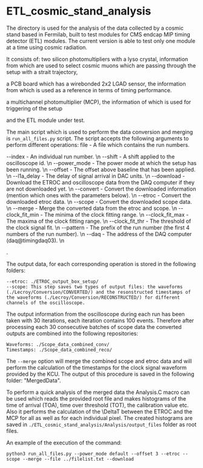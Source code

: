 # ETL_cosmic_stand_analysis
The directory is used for the analysis of the data collected by a cosmic stand based in Fermilab, 
built to test modules for CMS endcap MIP timing detector (ETL) modules. The current version is able to 
test only one module at a time using cosmic radiation.

It consists of:
two silicon photomultipliers with a lyso crystal, information from which are used 
to select cosmic muons which are passing through the setup with a strait trajectory, 

a PCB board which has a wirebonded 2x2 LGAD sensor, the information from which is used 
as a reference in terms of timing performance. 

a multichannel photomultiplier (MCP), the information of which is used for triggering of the 
setup

and the ETL module under test.

The main script which is used to perform the data conversion and merging is `run_all_files.py` script.
The script accepts the following arguments to perform different operations:
file - A file which contains the run numbers.

--index - An individual run number. \n
--shift - A shift applied to the oscilloscope id. \n
--power_mode - The power mode at which the setup has been running. \n
--offset - The offset above baseline that has been applied. \n 
--l1a_delay - The delay of signal arrival in DAC units. \n 
--download - Download the ETROC and oscilloscope data from the DAQ computer if they are not downloaded yet. \n
--convert - Convert the downloaded information (mention which ones with the parameters below). \n
--etroc - Convert the downloaded etroc data. \n
--scope - Convert the downloaded scope data. \n
--merge - Merge the converted data from the etroc and scope. \n
--clock_fit_min - The minima of the clock fitting range. \n
--clock_fit_max - The maxima of the clock fitting range. \n
--clock_fit_thr - The threshold of the clock signal fit. \n
--pattern - The prefix of the run number (the first 4 numbers of the run number). \n
--daq - The address of the DAQ computer (daq@timingdaq03). \n

.

The output data, for each corresponding operation is stored in the following folders:
```
--etroc: ./ETROC_output_box_setup/
--scope: This step saves two types of output files: the waveforms (./Lecroy/Conversion/CONVERTED/) and the resonstructed timestamps of the waveforms (./Lecroy/Conversion/RECONSTRUCTED/) for different channels of the oscilloscope.
```
The output information from the oscilloscope during each run has been taken with 30 iterations, each iteration contains 100 events. Therefore after processing each 30 consecutive batches of scope data the converted outputs are combined into the following repositories:
```
Waveforms: ./Scope_data_combined_conv/
Timestamps: ./Scope_data_combined_reco/
```

The `--merge` option will merge the combined scope and etroc data and will perform the calculation of the timestamps for the clock signal waveform provided by the KCU. The output of this procedure is saved in the following folder: "MergedData".

To perform a quick analysis of the merged data the Analysis.C macro can be used which reads the provided root file and makes histograms of the time of arrival (TOA), time over threshold (TOT), the calibration value etc. Also it performs the calculation of the \DeltaT between the ETROC and the MCP for all as well as for each individual pixel. The created histograms are saved in `./ETL_cosmic_stand_analysis/Analysis/output_files` folder as root files.

An example of the execution of the command:
```
python3 run_all_files.py --power_mode default --offset 3 --etroc --scope --merge --file ../filelist.txt --download
```

